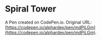 # Spiral Tower

A Pen created on CodePen.io. Original URL: [https://codepen.io/alphardex/pen/mdPjLGm](https://codepen.io/alphardex/pen/mdPjLGm).


